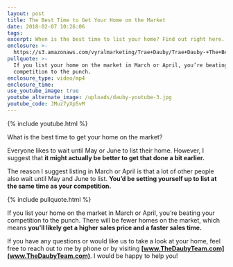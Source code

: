 ```yaml
---
layout: post
title: The Best Time to Get Your Home on the Market
date: 2018-02-07 10:26:06
tags:
excerpt: When is the best time to list your home? Find out right here.
enclosure: >-
  https://s3.amazonaws.com/vyralmarketing/Trae+Dauby/Trae+Dauby-+The+Best+Time+to+Get+Your+Home+on+the+Market.mp4
pullquote: >-
  If you list your home on the market in March or April, you’re beating your
  competition to the punch.
enclosure_type: video/mp4
enclosure_time:
use_youtube_image: true
youtube_alternate_image: /uploads/dauby-youtube-3.jpg
youtube_code: JMuz7yXp5vM
---
```



{% include youtube.html %}

What is the best time to get your home on the market?

Everyone likes to wait until May or June to list their home. However, I suggest that **it might actually be better to get that done a bit earlier.**

The reason I suggest listing in March or April is that a lot of other people also wait until May and June to list. **You’d be setting yourself up to list at the same time as your competition.**

{% include pullquote.html %}

If you list your home on the market in March or April, you’re beating your competition to the punch. There will be fewer homes on the market, which means **you'll likely get a higher sales price and a faster sales time.**

If you have any questions or would like us to take a look at your home, feel free to reach out to me by phone or by visiting **[www.TheDaubyTeam.com](www.TheDaubyTeam.com)**. I would be happy to help you!